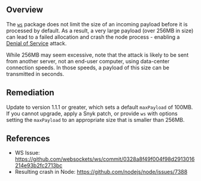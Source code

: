 ## Overview
The [`ws`](https://www.npmjs.com/package/ws) package does not limit the size of an incoming payload before it is processed by default. As a result, a very large payload (over 256MB in size) can lead to a failed allocation and crash the node process - enabling a [Denial of Service](https://en.wikipedia.org/wiki/Denial-of-service_attack) attack.

While 256MB may seem excessive, note that the attack is likely to be sent from another server, not an end-user computer, using data-center connection speeds. In those speeds, a payload of this size can be transmitted in seconds.

## Remediation
Update to version 1.1.1 or greater, which sets a default `maxPayload` of 100MB.
If you cannot upgrade, apply a Snyk patch, or provide `ws` with options setting the `maxPayload` to an appropriate size that is smaller than 256MB.

## References
- WS Issue: https://github.com/websockets/ws/commit/0328a8f49f004f98d2913016214e93b2fc2713bc
- Resulting crash in Node: https://github.com/nodejs/node/issues/7388


